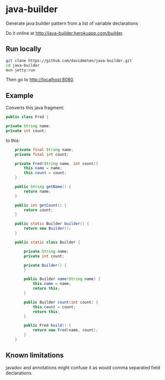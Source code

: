 java-builder
============

Generate java builder pattern from a list of variable declarations

Do it online at http://java-builder.herokuapp.com/builder.

Run locally
--------------
```bash
git clone https://github.com/davidmoten/java-builder.git
cd java-builder
mvn jetty:run
```

Then go to [http://localhost:8080](http://localhost:8080).

Example
------------
Converts this java fragment:
```java
public class Fred {

private String name;
private int count;
```
to this:
```java
    private final String name;
    private final int count;

    private Fred(String name, int count){
        this.name = name;
        this.count = count;
    }

    public String getName() {
        return name;
    }

    public int getCount() {
        return count;
    }

    public static Builder builder() {
        return new Builder();
    }

    public static class Builder {

        private String name;
        private int count;

        private Builder() {
        }

        public Builder name(String name) {
            this.name = name;
            return this;
        }

        public Builder count(int count) {
            this.count = count;
            return this;
        }

        public Fred build() {
            return new Fred(name, count);
        }
    }
```
Known limitations
----------------------

javadoc and annotations might confuse it as would comma separated field declarations.

